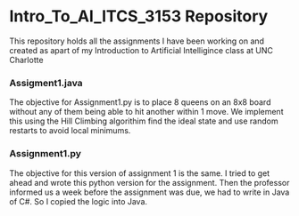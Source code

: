 # Intro_To_AI_ITCS_3153 Repository
This repository holds all the assignments I have been working on and created as apart of my Introduction to Artificial Intelligince class at UNC Charlotte


### Assigment1.java
The objective for Assignment1.py is to place 8 queens on an 8x8 board without any of them being able to hit another within 1 move. We implement this using the Hill Climbing algorithim find the ideal state and use random restarts to avoid local minimums.


### Assignment1.py
The objective for this version of assignment 1 is the same. I tried to get ahead and wrote this python version for the assignment. Then the professor informed us a week before the assignment was due, we had to write in Java of C#. So I copied the logic into Java.


